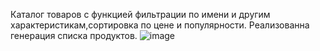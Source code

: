 Каталог товаров с функцией фильтрации по имени и другим характеристикам,сортировка по цене и популярности.
Реализованна генерация списка продуктов.
![image](https://github.com/Agn1ss/shop/assets/119847632/4c8f6552-7e6b-4544-aba8-1ec7b3de3713)

